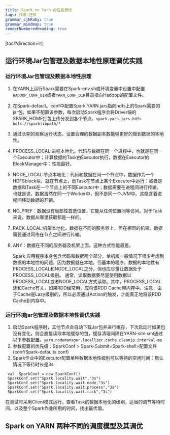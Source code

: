 ```yaml
---
title: Spark on Yarn 的性能调优
tags: 作者:汪帅
grammar_cjkRuby: true
grammar_mindmap: true
renderNumberedHeading: true
---
```


[toc!?direction=lr]

## 运行环境Jar包管理及数据本地性原理调优实践

### 运行环境Jar包管理及数据本地性原理

 1. 在YARN上运行Spark需要在Spark-env.sh或环境变量中设置中配置`HADOOP_CONF_DIR`或者`YARN_CONF_DIR`目录指向Hadoop的配置文件。
 2. 在Spark-default。conf中配置Spark.YARN.jars指向hdfs上的Spark需要的jar包。如果不配置该参数，每次启动Spark程序会将Driver端的SPARK_HOME打包上传分发到各个节点。`spark.yarn.jars.hdfs hdfs://sparklibpath/*`
 3. 通过长期的观察运行状态，设置合理的数据副本数能够更好的做到数据的本地性。
 4. PROCESS_LOCAL:进程本地化。代码与数据在同一个进程中，也就是在同一个Executor中；计算数据的Task由Executor执行，数据在Executor的BlockManager中：性能最好。
 5. NODE_LOCAL:节点本地化：代码和数据在同一个节点中，数据作为一个HDFSblock块，就在节点上，而Task在节点上某个Executor中运行：或者是数据和Task在一个节点上的不同Executor中；数据需要在进程间进行传输。也就是说，数据虽然在同一个Worker中，但不是同一个JVM中。这隐含着进程间移动数据的开销。
 6. NO_PREF：数据没有局部性首选位置，它能从任何位置同等访问。对于Task来说，数据从哪里获取都是一样的。
 7. RACK_LOCAL:机架本地化。数据在不同的服务器上，但在相同的机架。数据需要通过网络在节点之间进行传输。
 8. ANY：数据在不同的服务器及机架上面。这种方式性能最差。
	
	Spark 应用程序本身包含代码和数据两个部分，单机版一般情况下很少考虑到数据的本地性的问题，因为数据就在本地。但基本的程序，数据的本地性有PROCESS_LOCAL和NODE_LOCAL之分，但也应尽量让数据处于PROCESS_LOCAL级别。
	通常，读取数据要尽量使用数据以PROCESS_LOCAL或者NODE_LOCAL方式读取。其中，PROCESS_LOCAL还和Cache有关，如果RDD经常用，应将该RDD Cache带内存中。注意，由于Cache是Lazy级别的，所以必须通过Action的触发，才能真正地将该RDD Cache到内存中。
	

### 运行环境jar包管理及数据本地性调优实践

 1. 启动Spark程序时，其他节点会自动下载Jar包并进行缓存，下次启动时如果包没有变化，则会直接读取本地缓存的包，缓存清理间隔在YARN-site.xml通过以下参数配置。`yarn.nodemanager.locallzer.cache.cleanip.interval-ms`
 2. 参数配置的优先级：SparkConf > Spark-Submit=Spark-shell>配置文件(conf/Spark-defaults.conf)
 3. Spark作业中的Executor配置单种数据本地性级别可以等待的空闲时间：默认情况下等待时长是3s

``` scala?linenums
 val  SparkConf = new SparkConf()
 SparkConf.set("Spark.locality.wait","3s")
 SparkConf.set("Spark.locality.wait.node,"3s")
 SparkConf.set("Spark.locality.wait.process","3s")
 SparkConf.set("Spark.locality.wait.rack","3s")
```
在测试时采用Client模式运行，查看Task的数据本地化的级别，适当的调节等待时间，以及整个Spark作业所用的时间，找出最优值。

## Spark on YARN 两种不同的调度模型及其调优